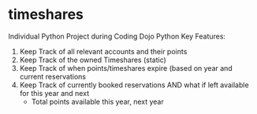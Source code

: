 # timeshares
Individual Python Project during Coding Dojo Python
Key Features:
1.  Keep Track of all relevant accounts and their points
2.  Keep Track of the owned Timeshares (static)
3.  Keep Track of when points/timeshares expire (based on year and current reservations
4.  Keep Track of currently booked reservations AND what if left available for this year and next
    - Total points available this year, next year
